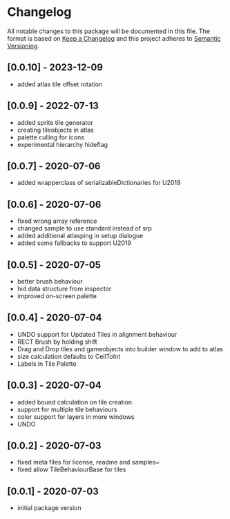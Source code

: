 # Changelog
All notable changes to this package will be documented in this file.
The format is based on [Keep a Changelog](http://keepachangelog.com/en/1.0.0/) and this project adheres to [Semantic Versioning](http://semver.org/spec/v2.0.0.html).

## [0.0.10] - 2023-12-09
- added atlas tile offset rotation

## [0.0.9] - 2022-07-13
- added sprite tile generator
- creating tileobjects in atlas
- palette culling for icons
- experimental hierarchy hideflag

## [0.0.7] - 2020-07-06
- added wrapperclass of serializableDictionaries for U2019

## [0.0.6] - 2020-07-06
- fixed wrong array reference
- changed sample to use standard instead of srp
- added additional atlasping in setup dialogue
- added some fallbacks to support U2019 

## [0.0.5] - 2020-07-05
- better brush behaviour
- hid data structure from inspector
- improved on-screen palette

## [0.0.4] - 2020-07-04
- UNDO support for Updated Tiles in alignment behaviour
- RECT Brush by holding shift
- Drag and Drop tiles and gameobjects into builder window to add to atlas
- size calculation defaults to CeilToInt
- Labels in Tile Palette

## [0.0.3] - 2020-07-04
- added bound calculation on tile creation
- support for multiple tile behaviours
- color support for layers in more windows
- UNDO

## [0.0.2] - 2020-07-03
- fixed meta files for license, readme and samples~
- fixed allow TileBehaviourBase for tiles

## [0.0.1] - 2020-07-03
- initial package version